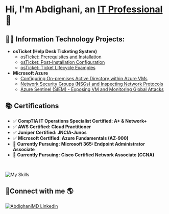 <h1>Hi, I'm Abdighani, an <a href="https://linkedin.com/in/abdighani">IT Professional </a>👋 </h1>
<!--
- 🌱 I’m currently learning AZ-104, CCNA
- 📈 I'm now working on strengthening my hardware and software skills, including network configuration, data structures and algorithms, and system design.
- 👯 I am interested in collaborating on any DevOps, Data, or Network projects.
- 💬 Ask me about anything
- 📫 Reach me at Abdighanimd@outlook.com
-->

<h2>👨‍💻 Information Technology Projects:</h2>

- <b>osTicket (Help Desk Ticketing System)</b>
  - [osTicket: Prerequisites and Installation](https://github.com/AbdighaniMD/osTicket-Prerequisites-and-Installation)
  - [osTicket: Post-Installation Configuration](https://github.com/AbdighaniMD/osTicket-Post-Installation-Configuration)
  - [osTicket: Ticket Lifecycle Examples](https://github.com/AbdighaniMD/osTicket-Ticket-Lifecycle-Example)
- <b>Microsoft Azure</b>
  - [Configuring On-premises Active Directory within Azure VMs](https://github.com/AbdighaniMD/Configuring-On-premises-Active-Directory-within-Azure-VM)
  - [Network Security Groups (NSGs) and Inspecting Network Protocols](https://github.com/AbdighaniMD/Network-Security-Groups-NSGs-and-Inspecting-Traffic-Between-Azure-Virtual-Machines-using-Wireshark)
  - [Azure Sentinel (SIEM) - Exposing VM and Monitoring Global Attacks](https://github.com/AbdighaniMD/Exposing-Azure-vm-and-Monitoring-LIVE-Global-Attacks)

## 📚 Certifications </h3>

- ✅ **CompTIA IT Operations Specialist Certified: A+ & Network+**  
- ✅ **AWS Certified: Cloud Practitioner**
- ✅ **Juniper Certified: JNCIA-Junos**
- ✅ **Microsoft Certified: Azure Fundamentals (AZ-900)**   
- 🚀 **Currently Pursuing:** **Microsoft 365: Endpoint Administrator Associate**
- 🚀 **Currently Pursuing:** **Cisco Certified Network Associate (CCNA)**

<br />

![My Skills](https://skillicons.dev/icons?i=html,css,bootstrap,js,nodejs,express,postgres,mysql,mongodb,python,aws,azure,linux,windows)

<h2> 🤳Connect with me 🌎</h2>

[![AbdighaniMD Linkedin](https://skillicons.dev/icons?i=linkedin)](https://www.linkedin.com/in/abdighani/)

<!--
**AbdighaniMD/AbdighaniMD** is a ✨ _special_ ✨ repository because its `README.md` (this file) appears on your GitHub profile.

Here are some ideas to get you started:

- 🔭 I’m currently working on ...
- 🌱 I’m currently learning ...
- 👯 I’m looking to collaborate on ...
- 🤔 I’m looking for help with ...
- 💬 Ask me about ...
- 📫 How to reach me: ...
- 😄 Pronouns: ...
- ⚡ Fun fact: ...
-->
